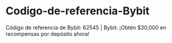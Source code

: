 # Codigo-de-referencia-Bybit
Código de referencia de Bybit: 62545 | Bybit: ¡Obtén $30,000 en recompensas por depósito ahora!
